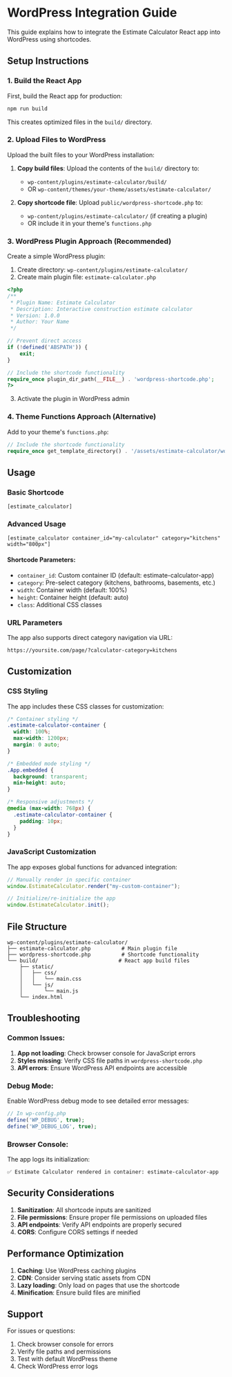 # WordPress Integration Guide

This guide explains how to integrate the Estimate Calculator React app into WordPress using shortcodes.

## Setup Instructions

### 1. Build the React App

First, build the React app for production:

```bash
npm run build
```

This creates optimized files in the `build/` directory.

### 2. Upload Files to WordPress

Upload the built files to your WordPress installation:

1. **Copy build files**: Upload the contents of the `build/` directory to:

   - `wp-content/plugins/estimate-calculator/build/`
   - OR `wp-content/themes/your-theme/assets/estimate-calculator/`

2. **Copy shortcode file**: Upload `public/wordpress-shortcode.php` to:
   - `wp-content/plugins/estimate-calculator/` (if creating a plugin)
   - OR include it in your theme's `functions.php`

### 3. WordPress Plugin Approach (Recommended)

Create a simple WordPress plugin:

1. Create directory: `wp-content/plugins/estimate-calculator/`
2. Create main plugin file: `estimate-calculator.php`

```php
<?php
/**
 * Plugin Name: Estimate Calculator
 * Description: Interactive construction estimate calculator
 * Version: 1.0.0
 * Author: Your Name
 */

// Prevent direct access
if (!defined('ABSPATH')) {
    exit;
}

// Include the shortcode functionality
require_once plugin_dir_path(__FILE__) . 'wordpress-shortcode.php';
?>
```

3. Activate the plugin in WordPress admin

### 4. Theme Functions Approach (Alternative)

Add to your theme's `functions.php`:

```php
// Include the shortcode functionality
require_once get_template_directory() . '/assets/estimate-calculator/wordpress-shortcode.php';
```

## Usage

### Basic Shortcode

```
[estimate_calculator]
```

### Advanced Usage

```
[estimate_calculator container_id="my-calculator" category="kitchens" width="800px"]
```

#### Shortcode Parameters:

- `container_id`: Custom container ID (default: estimate-calculator-app)
- `category`: Pre-select category (kitchens, bathrooms, basements, etc.)
- `width`: Container width (default: 100%)
- `height`: Container height (default: auto)
- `class`: Additional CSS classes

### URL Parameters

The app also supports direct category navigation via URL:

```
https://yoursite.com/page/?calculator-category=kitchens
```

## Customization

### CSS Styling

The app includes these CSS classes for customization:

```css
/* Container styling */
.estimate-calculator-container {
  width: 100%;
  max-width: 1200px;
  margin: 0 auto;
}

/* Embedded mode styling */
.App.embedded {
  background: transparent;
  min-height: auto;
}

/* Responsive adjustments */
@media (max-width: 768px) {
  .estimate-calculator-container {
    padding: 10px;
  }
}
```

### JavaScript Customization

The app exposes global functions for advanced integration:

```javascript
// Manually render in specific container
window.EstimateCalculator.render("my-custom-container");

// Initialize/re-initialize the app
window.EstimateCalculator.init();
```

## File Structure

```
wp-content/plugins/estimate-calculator/
├── estimate-calculator.php          # Main plugin file
├── wordpress-shortcode.php          # Shortcode functionality
└── build/                          # React app build files
    ├── static/
    │   ├── css/
    │   │   └── main.css
    │   └── js/
    │       └── main.js
    └── index.html
```

## Troubleshooting

### Common Issues:

1. **App not loading**: Check browser console for JavaScript errors
2. **Styles missing**: Verify CSS file paths in `wordpress-shortcode.php`
3. **API errors**: Ensure WordPress API endpoints are accessible

### Debug Mode:

Enable WordPress debug mode to see detailed error messages:

```php
// In wp-config.php
define('WP_DEBUG', true);
define('WP_DEBUG_LOG', true);
```

### Browser Console:

The app logs its initialization:

```
✅ Estimate Calculator rendered in container: estimate-calculator-app
```

## Security Considerations

1. **Sanitization**: All shortcode inputs are sanitized
2. **File permissions**: Ensure proper file permissions on uploaded files
3. **API endpoints**: Verify API endpoints are properly secured
4. **CORS**: Configure CORS settings if needed

## Performance Optimization

1. **Caching**: Use WordPress caching plugins
2. **CDN**: Consider serving static assets from CDN
3. **Lazy loading**: Only load on pages that use the shortcode
4. **Minification**: Ensure build files are minified

## Support

For issues or questions:

1. Check browser console for errors
2. Verify file paths and permissions
3. Test with default WordPress theme
4. Check WordPress error logs
